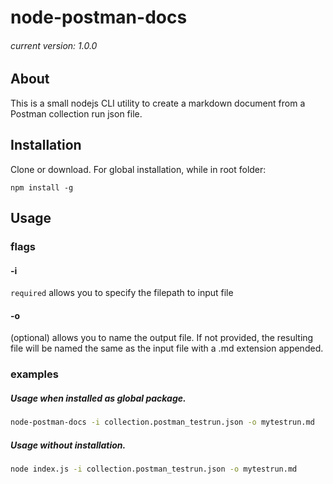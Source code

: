 # node-postman-docs
###### current version: 1.0.0
## About
This is a small nodejs CLI utility to create a markdown document from a Postman collection run json file.
## Installation
Clone or download.
For global installation, while in root folder:
```
npm install -g
```
## Usage
### flags
#### -i
`required` allows you to specify the filepath to input file
#### -o
(optional) allows  you to name the output file. If not provided, the resulting file will be named the same as the input file with a .md extension appended.
### examples
##### Usage when installed as global package.
```bash
node-postman-docs -i collection.postman_testrun.json -o mytestrun.md
```
##### Usage without installation.
```bash
node index.js -i collection.postman_testrun.json -o mytestrun.md
```